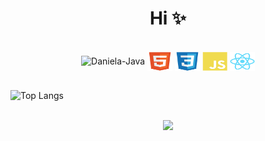 <div align="center">
  <h1>Hi ✨</h1>  
</div>

<!-- Linguagens utilizadas -->
<div align="center"><br>
  <img align="center" alt="Daniela-Java" height="30" width="40" src="https://cdn.jsdelivr.net/gh/devicons/devicon/icons/java/java-original.svg">
  <img align="center" alt="Daniela-HTML" height="30" width="40" src="https://raw.githubusercontent.com/devicons/devicon/master/icons/html5/html5-original.svg">
  <img align="center" alt="Daniela-CSS" height="30" width="40" src="https://raw.githubusercontent.com/devicons/devicon/master/icons/css3/css3-original.svg">
  <img align="center" alt="Daniela-Js" height="30" width="40" src="https://raw.githubusercontent.com/devicons/devicon/master/icons/javascript/javascript-plain.svg">
  <img align="center" alt="Daniela-React" height="30" width="40" src="https://raw.githubusercontent.com/devicons/devicon/master/icons/react/react-original.svg">
</div>
<br>


![Top Langs](https://github-readme-stats.vercel.app/api/top-langs/?username=danielaalmeiida&layout=compact&theme=dracula)


<!-- Gif --> 
<br>
<div align="center">
    <img height="120em" src="https://openseauserdata.com/files/6fc9db7cd1096f7a3f65930286db687a.gif">
</div>


<!-- Status 
<div align="center"><br>
  <a href="https://github.com/danielaalmeiida"> 
  <img height="180em" src="https://github-readme-stats.vercel.app/api?username=danielaalmeiida&show_icons=true&theme=dracula">
  <img height="180em" src="https://github-readme-stats.vercel.app/api/top-langs/?username=danielaalmeiida&layout=compact">
</div>
<br>
-->

<!-- Projects 
<div style="display: inline_block"><br>
  <a href="https://github.com/danielaalmeiida/fintech"> 
  <img height="100em" src="https://github-readme-stats.vercel.app/api/pin/?username=danielaalmeiida&repo=fintech">
</div>
<br>
--> 
